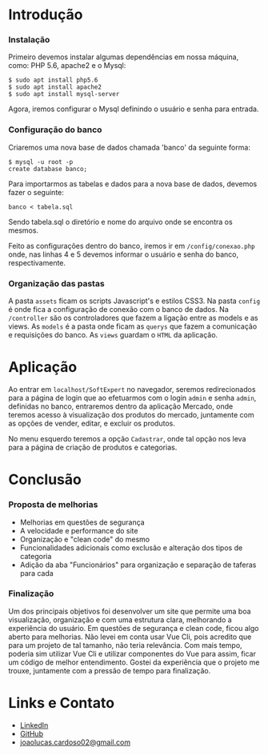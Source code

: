 # Introdução

### Instalação

Primeiro devemos instalar algumas dependências em nossa máquina, como: PHP 5.6, apache2 e o Mysql:

	$ sudo apt install php5.6
	$ sudo apt install apache2
	$ sudo apt install mysql-server

Agora, iremos configurar o Mysql definindo o usuário e senha para entrada.

### Configuração do banco

Criaremos uma nova base de dados chamada 'banco' da seguinte forma:

	$ mysql -u root -p
	create database banco;

Para importarmos as tabelas e dados para a nova base de dados, devemos fazer o seguinte:

	banco < tabela.sql

Sendo tabela.sql o diretório e nome do arquivo onde se encontra os mesmos.

Feito as configurações dentro do banco, iremos ir em `/config/conexao.php` onde, nas linhas 4 e 5 devemos informar o usuário e senha do banco, respectivamente.

### Organização das pastas

A pasta `assets` ficam os scripts Javascript's e estilos CSS3.
Na pasta `config` é onde fica a configuração de conexão com o banco de dados.
Na `/controller` são os controladores que fazem a ligação entre as models e as views.
As `models` é a pasta onde ficam as `querys` que fazem a comunicação e requisições do banco.
As `views` guardam o `HTML` da aplicação.

# Aplicação

Ao entrar em `localhost/SoftExpert` no navegador, seremos redirecionados para a página de login que ao efetuarmos com o login `admin` e senha `admin`, definidas no banco, entraremos dentro da aplicação Mercado, onde teremos acesso à visualização dos produtos do mercado, juntamente com as opções de vender, editar, e excluir os produtos.

No menu esquerdo teremos a opção `Cadastrar`, onde tal opção nos leva para a página de criação de produtos e categorias.

# Conclusão

### Proposta de melhorias

+ Melhorias em questões de segurança
+ A velocidade e performance do site
+ Organização e "clean code" do mesmo
+ Funcionalidades adicionais como exclusão e alteração dos tipos de categoria
+ Adição da aba "Funcionários" para organização e separação de taferas para cada

### Finalização

Um dos principais objetivos foi desenvolver um site que permite uma boa visualização, organização e com uma estrutura clara, melhorando a experiência do usuário. Em questões de segurança e clean code, ficou algo aberto para melhorias. Não levei em conta usar Vue Cli, pois acredito que para um projeto de tal tamanho, não teria relevância. Com mais tempo, poderia sim utilizar Vue Cli e utilizar componentes do Vue para assim, ficar um código de melhor entendimento.
Gostei da experiência que o projeto me trouxe, juntamente com a pressão de tempo para finalização.

# Links e Contato

+ [LinkedIn](http://linkedin.com/in/joão-lucas-cardoso-87398717b)
+ [GitHub](https://github.com/JoaoCardoso02)
+ joaolucas.cardoso02@gmail.com
